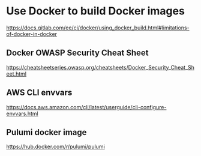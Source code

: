 # Use Docker to build Docker images

https://docs.gitlab.com/ee/ci/docker/using_docker_build.html#limitations-of-docker-in-docker

## Docker OWASP Security Cheat Sheet

https://cheatsheetseries.owasp.org/cheatsheets/Docker_Security_Cheat_Sheet.html

## AWS CLI envvars

https://docs.aws.amazon.com/cli/latest/userguide/cli-configure-envvars.html

## Pulumi docker image

https://hub.docker.com/r/pulumi/pulumi

